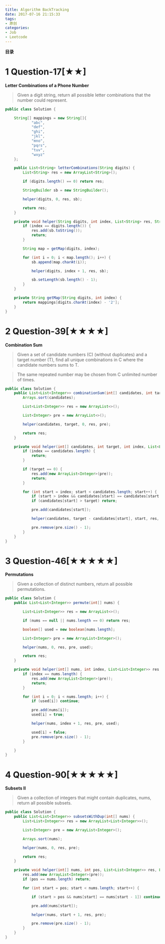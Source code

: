 ```yaml
---
title: Algorithm BackTracking
date: 2017-07-16 21:15:33
tags:
- 原创
categories:
- Job
- Leetcode
---
```


__目录__

<!-- toc -->
<!--more-->

# 1 Question-17[★★]

__Letter Combinations of a Phone Number__

> Given a digit string, return all possible letter combinations that the number could represent.

```Java
public class Solution {

    String[] mappings = new String[]{
            "abc",
            "def",
            "ghi",
            "jkl",
            "mno",
            "pqrs",
            "tuv",
            "wxyz"
    };

    public List<String> letterCombinations(String digits) {
        List<String> res = new ArrayList<String>();

        if (digits.length() == 0) return res;

        StringBuilder sb = new StringBuilder();

        helper(digits, 0, res, sb);

        return res;
    }

    private void helper(String digits, int index, List<String> res, StringBuilder sb) {
        if (index == digits.length()) {
            res.add(sb.toString());
            return;
        }

        String map = getMap(digits, index);

        for (int i = 0; i < map.length(); i++) {
            sb.append(map.charAt(i));

            helper(digits, index + 1, res, sb);

            sb.setLength(sb.length() - 1);
        }
    }

    private String getMap(String digits, int index) {
        return mappings[digits.charAt(index) - '2'];
    }
}
```

# 2 Question-39[★★★★]

__Combination Sum__

> Given a set of candidate numbers (C) (without duplicates) and a target number (T), find all unique combinations in C where the candidate numbers sums to T.

> The same repeated number may be chosen from C unlimited number of times.

```Java
public class Solution {
    public List<List<Integer>> combinationSum(int[] candidates, int target) {
        Arrays.sort(candidates);

        List<List<Integer>> res = new ArrayList<>();

        List<Integer> pre = new ArrayList<>();

        helper(candidates, target, 0, res, pre);

        return res;
    }

    private void helper(int[] candidates, int target, int index, List<List<Integer>> res, List<Integer> pre) {
        if (index == candidates.length) {
            return;
        }

        if (target == 0) {
            res.add(new ArrayList<Integer>(pre));
            return;
        }

        for (int start = index; start < candidates.length; start++) {
            if (start > index && candidates[start] == candidates[start - 1]) continue;
            if (candidates[start] > target) return;

            pre.add(candidates[start]);

            helper(candidates, target - candidates[start], start, res, pre);

            pre.remove(pre.size() - 1);
        }
    }
}
```

# 3 Question-46[★★★★★]

__Permutations__

> Given a collection of distinct numbers, return all possible permutations.

```Java
public class Solution {
    public List<List<Integer>> permute(int[] nums) {

        List<List<Integer>> res = new ArrayList<>();

        if (nums == null || nums.length == 0) return res;

        boolean[] used = new boolean[nums.length];

        List<Integer> pre = new ArrayList<Integer>();

        helper(nums, 0, res, pre, used);

        return res;
    }

    private void helper(int[] nums, int index, List<List<Integer>> res, List<Integer> pre, boolean[] used) {
        if (index == nums.length) {
            res.add(new ArrayList<Integer>(pre));
            return;
        }

        for (int i = 0; i < nums.length; i++) {
            if (used[i]) continue;

            pre.add(nums[i]);
            used[i] = true;

            helper(nums, index + 1, res, pre, used);

            used[i] = false;
            pre.remove(pre.size() - 1);
        }

    }
}
```

# 4 Question-90[★★★★★]

__Subsets II__

> Given a collection of integers that might contain duplicates, nums, return all possible subsets.

```Java
public class Solution {
    public List<List<Integer>> subsetsWithDup(int[] nums) {
        List<List<Integer>> res = new ArrayList<List<Integer>>();

        List<Integer> pre = new ArrayList<Integer>();

        Arrays.sort(nums);

        helper(nums, 0, res, pre);

        return res;
    }

    private void helper(int[] nums, int pos, List<List<Integer>> res, List<Integer> pre) {
        res.add(new ArrayList<Integer>(pre));
        if (pos == nums.length) return;

        for (int start = pos; start < nums.length; start++) {

            if (start > pos && nums[start] == nums[start - 1]) continue;

            pre.add(nums[start]);

            helper(nums, start + 1, res, pre);

            pre.remove(pre.size() - 1);
        }
    }
}
```
